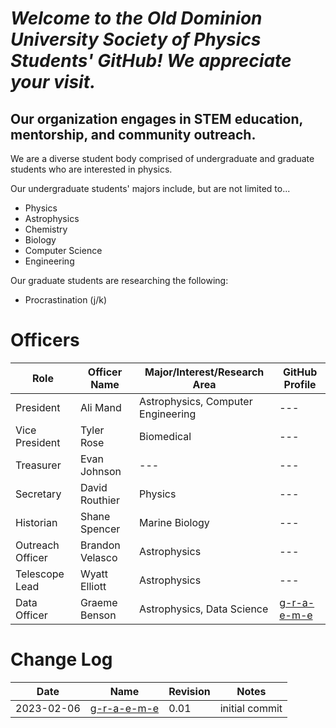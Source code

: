 # *Welcome to the Old Dominion University Society of Physics Students' GitHub! We appreciate your visit.*

## Our organization engages in STEM education, mentorship, and community outreach.

We are a diverse student body comprised of undergraduate and graduate students who are interested in physics.

Our undergraduate students' majors include, but are not limited to...
- Physics
- Astrophysics
- Chemistry
- Biology
- Computer Science
- Engineering

Our graduate students are researching the following:
- Procrastination (j/k)

# Officers
| Role | Officer Name | Major/Interest/Research Area | GitHub Profile |
|---|---|---|---|
| President | Ali Mand |Astrophysics, Computer Engineering|---|
| Vice President | Tyler Rose | Biomedical |---|
| Treasurer | Evan Johnson |---|---|
| Secretary | David Routhier | Physics |---|
| Historian | Shane Spencer | Marine Biology |---|
| Outreach Officer | Brandon Velasco | Astrophysics |---|
| Telescope Lead | Wyatt Elliott | Astrophysics |---|
| Data Officer | Graeme Benson | Astrophysics, Data Science | [g-r-a-e-m-e](https://github.com/g-r-a-e-m-e) |

# Change Log 
| Date | Name | Revision | Notes |
|---|---|---|---|
| 2023-02-06 | [g-r-a-e-m-e](https://github.com/g-r-a-e-m-e) | 0.01 | initial commit |
